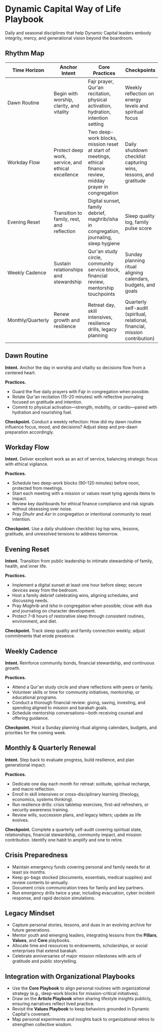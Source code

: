 # Dynamic Capital Way of Life Playbook

Daily and seasonal disciplines that help Dynamic Capital leaders embody
integrity, mercy, and generational vision beyond the boardroom.

## Rhythm Map

| Time Horizon      | Anchor Intent                                      | Core Practices                                                                                                  | Checkpoints                                                                   |
| ----------------- | -------------------------------------------------- | --------------------------------------------------------------------------------------------------------------- | ----------------------------------------------------------------------------- |
| Dawn Routine      | Begin with worship, clarity, and vitality          | Fajr prayer, Qur'an recitation, physical activation, hydration, intention setting                               | Weekly reflection on energy levels and spiritual focus                        |
| Workday Flow      | Protect deep work, service, and ethical excellence | Two deep-work blocks, mission reset at start of meetings, ethical finance review, midday prayer in congregation | Daily shutdown checklist capturing wins, lessons, and gratitude               |
| Evening Reset     | Transition to family, rest, and reflection         | Digital sunset, family debrief, maghrib/isha in congregation, journaling, sleep hygiene                         | Sleep quality log, family pulse score                                         |
| Weekly Cadence    | Sustain relationships and stewardship              | Qur'an study circle, community service block, financial review, mentorship touchpoints                          | Sunday planning ritual aligning calendars, budgets, and goals                 |
| Monthly/Quarterly | Renew growth and resilience                        | Retreat day, skill intensives, resilience drills, legacy planning                                               | Quarterly self-audit (spiritual, relational, financial, mission contribution) |

## Dawn Routine

**Intent.** Anchor the day in worship and vitality so decisions flow from a
centered heart.

**Practices.**

- Guard the five daily prayers with Fajr in congregation when possible.
- Rotate Qur'an recitation (15–20 minutes) with reflective journaling focused on
  gratitude and intention.
- Commit to physical activation—strength, mobility, or cardio—paired with
  hydration and nourishing fuel.

**Checkpoint.** Conduct a weekly reflection: How did my dawn routine influence
focus, mood, and decisions? Adjust sleep and pre-dawn preparation accordingly.

## Workday Flow

**Intent.** Deliver excellent work as an act of service, balancing strategic
focus with ethical vigilance.

**Practices.**

- Schedule two deep-work blocks (90–120 minutes) before noon, protected from
  meetings.
- Start each meeting with a mission or values reset tying agenda items to
  impact.
- Review key dashboards for ethical finance compliance and risk signals without
  obsessing over noise.
- Pray _Dhuhr_ and _Asr_ in congregation or intentional community to reset
  intention.

**Checkpoint.** Use a daily shutdown checklist: log top wins, lessons,
gratitude, and unresolved tensions to address tomorrow.

## Evening Reset

**Intent.** Transition from public leadership to intimate stewardship of family,
health, and inner life.

**Practices.**

- Implement a digital sunset at least one hour before sleep; secure devices away
  from the bedroom.
- Host a family debrief celebrating wins, aligning schedules, and discussing
  needs.
- Pray _Maghrib_ and _Isha_ in congregation when possible; close with dua and
  journaling on character development.
- Protect 7–8 hours of restorative sleep through consistent routines,
  environment, and diet.

**Checkpoint.** Track sleep quality and family connection weekly; adjust
commitments that erode presence.

## Weekly Cadence

**Intent.** Reinforce community bonds, financial stewardship, and continuous
growth.

**Practices.**

- Attend a Qur'an study circle and share reflections with peers or family.
- Volunteer skills or time for community initiatives, mentorship, or educational
  programs.
- Conduct a thorough financial review: giving, saving, investing, and spending
  aligned to mission and barakah goals.
- Schedule mentorship conversations—both receiving counsel and offering
  guidance.

**Checkpoint.** Host a Sunday planning ritual aligning calendars, budgets, and
priorities for the coming week.

## Monthly & Quarterly Renewal

**Intent.** Step back to evaluate progress, build resilience, and plan
generational impact.

**Practices.**

- Dedicate one day each month for retreat: solitude, spiritual recharge, and
  macro reflection.
- Enroll in skill intensives or cross-disciplinary learning (theology,
  economics, systems thinking).
- Run resilience drills: crisis tabletop exercises, first-aid refreshers, or
  security awareness training.
- Review wills, succession plans, and legacy letters; update as life evolves.

**Checkpoint.** Complete a quarterly self-audit covering spiritual state,
relationships, financial stewardship, community impact, and mission
contribution. Identify one habit to amplify and one to retire.

## Crisis Preparedness

- Maintain emergency funds covering personal and family needs for at least six
  months.
- Keep go-bags stocked (documents, essentials, medical supplies) and review
  contents bi-annually.
- Document crisis communication trees for family and key partners.
- Run emergency drills twice a year, including evacuation, cyber incident
  response, and rapid decision simulations.

## Legacy Mindset

- Capture personal stories, lessons, and duas in an evolving archive for future
  generations.
- Mentor youth and emerging leaders, integrating lessons from the **Pillars**,
  **Values**, and **Core** playbooks.
- Allocate time and resources to endowments, scholarships, or social enterprises
  that extend barakah.
- Celebrate anniversaries of major mission milestones with acts of gratitude and
  public storytelling.

## Integration with Organizational Playbooks

- Use the **Core Playbook** to align personal routines with organizational
  strategy (e.g., deep-work blocks for mission-critical initiatives).
- Draw on the **Article Playbook** when sharing lifestyle insights publicly,
  ensuring narratives reflect lived practice.
- Revisit the **Values Playbook** to keep behaviors grounded in Dynamic
  Capital's covenant.
- Map personal experiments and insights back to organizational retros to
  strengthen collective wisdom.
